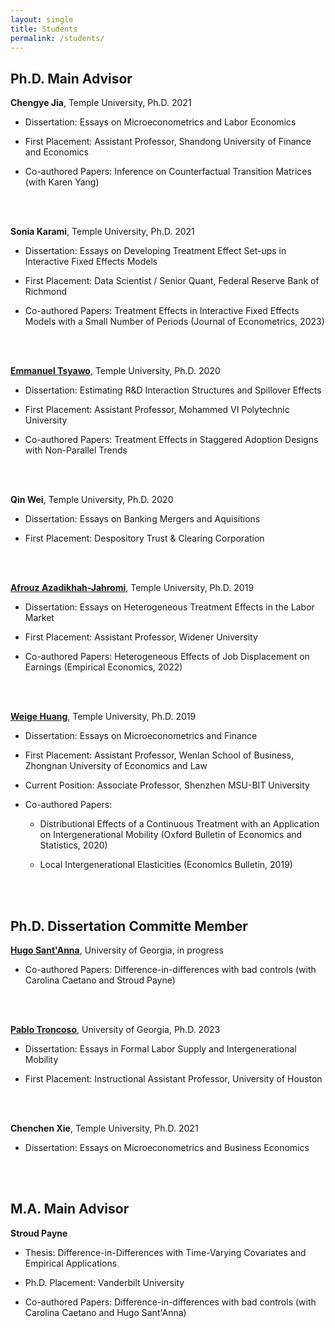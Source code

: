 ```yaml
---
layout: single
title: Students
permalink: /students/
---
```


## Ph.D. Main Advisor

**Chengye Jia**, Temple University, Ph.D. 2021

  * Dissertation: Essays on Microeconometrics and Labor Economics

  * First Placement: Assistant Professor, Shandong University of Finance and Economics
  
  * Co-authored Papers: Inference on Counterfactual Transition Matrices (with Karen Yang)
  
<br><br>
  
**Sonia Karami**, Temple University, Ph.D. 2021

  * Dissertation: Essays on Developing Treatment Effect Set-ups in Interactive Fixed Effects Models
  
  * First Placement: Data Scientist / Senior Quant, Federal Reserve Bank of Richmond
  
  * Co-authored Papers: Treatment Effects in Interactive Fixed Effects Models with a Small Number of Periods (Journal of Econometrics, 2023)

<br><br>
  
[**Emmanuel Tsyawo**](https://estsyawo.github.io/), Temple University, Ph.D. 2020

  * Dissertation: Estimating R&D Interaction Structures and Spillover Effects
  
  * First Placement: Assistant Professor, Mohammed VI Polytechnic University
  
  * Co-authored Papers: Treatment Effects in Staggered Adoption Designs with Non-Parallel Trends
  
<br><br>  
  
**Qin Wei**, Temple University, Ph.D. 2020

  * Dissertation: Essays on Banking Mergers and Aquisitions
  
  * First Placement: Despository Trust & Clearing Corporation

<br><br>

[**Afrouz Azadikhah-Jahromi**](https://www.widener.edu/about/faculty-directory/afrouz-jahromi), Temple University, Ph.D. 2019

  * Dissertation: Essays on Heterogeneous Treatment Effects in the Labor Market
  
  * First Placement: Assistant Professor, Widener University
  
  * Co-authored Papers: Heterogeneous Effects of Job Displacement on Earnings (Empirical Economics, 2022)

<br><br>
  
[**Weige Huang**](https://darren1988.wixsite.com/weigehuang), Temple University, Ph.D. 2019

  * Dissertation: Essays on Microeconometrics and Finance
  
  * First Placement: Assistant Professor, Wenlan School of Business, Zhongnan University of Economics and Law
  
  * Current Position: Associate Professor, Shenzhen MSU-BIT University

  * Co-authored Papers: 
  
    * Distributional Effects of a Continuous Treatment with an Application on Intergenerational Mobility (Oxford Bulletin of Economics and Statistics, 2020)
    
    * Local Intergenerational Elasticities (Economics Bulletin, 2019)

<br><br>

## Ph.D. Dissertation Committe Member


[**Hugo Sant'Anna**](https://hsantanna.org/), University of Georgia, in progress

  * Co-authored Papers: Difference-in-differences with bad controls (with Carolina Caetano and Stroud Payne)

<br><br>

[**Pablo Troncoso**](https://sites.google.com/view/pablotroncoso), University of Georgia, Ph.D. 2023

  * Dissertation: Essays in Formal Labor Supply and Intergenerational Mobility
  
  * First Placement: Instructional Assistant Professor, University of Houston

<br><br>

**Chenchen Xie**, Temple University, Ph.D. 2021

  * Dissertation: Essays on Microeconometrics and Business Economics

<br><br>

## M.A. Main Advisor

**Stroud Payne**

  * Thesis: Difference-in-Differences with Time-Varying Covariates and Empirical Applications
  
  * Ph.D. Placement: Vanderbilt University
  
  * Co-authored Papers: Difference-in-differences with bad controls (with Carolina Caetano and Hugo Sant'Anna)
  
<br><br>

<!--
<table style="width:100%">
  <tr>   
    <td width="40%"><img src="blank.jpg" alt="Chengye Jia" width="100%" > </td>
    <td><p><b><a href="https://chengye-jia.github.io/">Chengye Jia</a></b></p><p>Temple University, Ph.D. 2021</p><p>Research Interests:  Microeconometrics, Labor Economics, Machine Learning</p><p>First Placement: Assistant Professor, Shandong University of Finance and Economics</p> </td>
  </tr>
  <tr>   
    <td width="40%"><img src="blank.jpg" alt="Sonia Karami" width="100%" > </td>
    <td><p><b><a href="https://sites.temple.edu/sonia/">Sonia Karami</a></b></p><p>Temple University, Ph.D. 2021</p><p>Research Interests:  Microeconometrics, Labor Economics, and Health Economics</p><p>First Placement: Data Scientist / Senior Quant, Federal Reserve Bank of Richmond</p></td>
  </tr>
  <tr>   
    <td width="40%"><img src="blank.jpg" alt="Emmanuel Tsyawo" width="100%" > </td>
    <td><p><b><a href="https://estsyawo.github.io/">Emmanuel Tsyawo</a></b></p><p>Temple University, Ph.D. 2020</p><p>Research Interests:  Microeconometrics and Empirical IO</p><p>First Placement: Assistant Professor, Mohammed VI Polytechnic University</p> </td>
  </tr>
  <tr>   
    <td width="40%"><img src="blank.jpg" alt="Qin Wei" width="100%" > </td>
    <td><p><b>Qin Wei</b></p><p>Temple University, Ph.D. 2020</p><p>Research Interests:  Finance and Microeconometrics</p><p>First Placement: Despository Trust & Clearing Corporation</p> </td>
  </tr>
  <tr>   
    <td width="40%"><img src="https://bcallaway11.github.io/files/Afrouz.JPG" alt="Afrouz Azadikhah-Jahromi" width="100%" > </td>
    <td><p><b><a href="https://www.widener.edu/about/faculty-directory/afrouz-azadikhah-jahromi">Afrouz Azadikhah-Jahromi</a></b></p><p>Temple University, Ph.D. 2019</p><p>Research Interests:  Labor Economics and Microeconometrics</p><p>First Placement: Assistant Professor, Widener University</p> </td>
  </tr>
  <tr><td>&nbsp;</td><td>&nbsp;</td></tr>
  <tr>   
    <td width="40%"><img src="https://bcallaway11.github.io/files/weige-photo.jpg" alt="Weige Huang" width="100%" > </td>
    <td><p><b><a href="https://huang.netlify.com">Weige Huang</a></b></p><p>Temple University, Ph.D. 2019</p><p>Research Interests:  Microeconometrics and Finance</p><p>First Placement:  Assistant Professor, Wenlan School of Business, Zhongnan University of Economics and Law</p> </td>
  </tr>
</table>
-->
